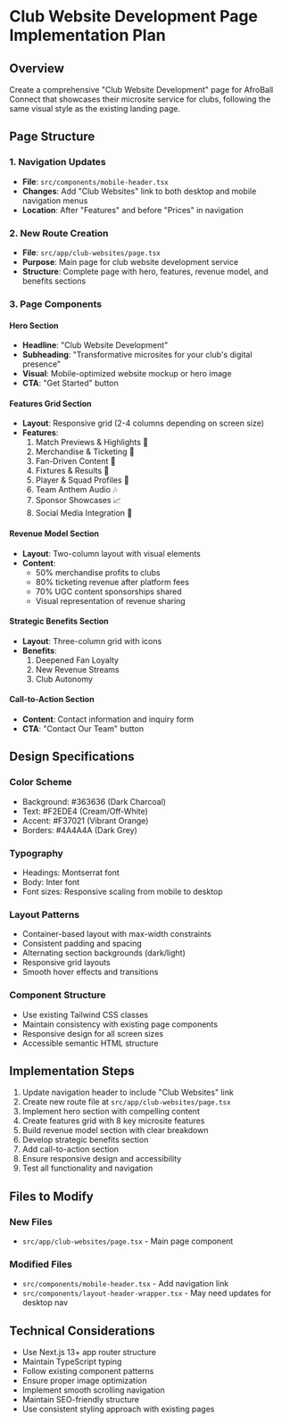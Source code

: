 # Club Website Development Page Implementation Plan

## Overview
Create a comprehensive "Club Website Development" page for AfroBall Connect that showcases their microsite service for clubs, following the same visual style as the existing landing page.

## Page Structure

### 1. Navigation Updates
- **File**: `src/components/mobile-header.tsx`
- **Changes**: Add "Club Websites" link to both desktop and mobile navigation menus
- **Location**: After "Features" and before "Prices" in navigation

### 2. New Route Creation
- **File**: `src/app/club-websites/page.tsx`
- **Purpose**: Main page for club website development service
- **Structure**: Complete page with hero, features, revenue model, and benefits sections

### 3. Page Components

#### Hero Section
- **Headline**: "Club Website Development"
- **Subheading**: "Transformative microsites for your club's digital presence"
- **Visual**: Mobile-optimized website mockup or hero image
- **CTA**: "Get Started" button

#### Features Grid Section
- **Layout**: Responsive grid (2-4 columns depending on screen size)
- **Features**:
  1. Match Previews & Highlights 🎥
  2. Merchandise & Ticketing 🛒
  3. Fan-Driven Content 📣
  4. Fixtures & Results 📅
  5. Player & Squad Profiles 👕
  6. Team Anthem Audio 🎶
  7. Sponsor Showcases 📈
  8. Social Media Integration 🔗

#### Revenue Model Section
- **Layout**: Two-column layout with visual elements
- **Content**:
  - 50% merchandise profits to clubs
  - 80% ticketing revenue after platform fees
  - 70% UGC content sponsorships shared
  - Visual representation of revenue sharing

#### Strategic Benefits Section
- **Layout**: Three-column grid with icons
- **Benefits**:
  1. Deepened Fan Loyalty
  2. New Revenue Streams
  3. Club Autonomy

#### Call-to-Action Section
- **Content**: Contact information and inquiry form
- **CTA**: "Contact Our Team" button

## Design Specifications

### Color Scheme
- Background: #363636 (Dark Charcoal)
- Text: #F2EDE4 (Cream/Off-White)
- Accent: #F37021 (Vibrant Orange)
- Borders: #4A4A4A (Dark Grey)

### Typography
- Headings: Montserrat font
- Body: Inter font
- Font sizes: Responsive scaling from mobile to desktop

### Layout Patterns
- Container-based layout with max-width constraints
- Consistent padding and spacing
- Alternating section backgrounds (dark/light)
- Responsive grid layouts
- Smooth hover effects and transitions

### Component Structure
- Use existing Tailwind CSS classes
- Maintain consistency with existing page components
- Responsive design for all screen sizes
- Accessible semantic HTML structure

## Implementation Steps

1. Update navigation header to include "Club Websites" link
2. Create new route file at `src/app/club-websites/page.tsx`
3. Implement hero section with compelling content
4. Create features grid with 8 key microsite features
5. Build revenue model section with clear breakdown
6. Develop strategic benefits section
7. Add call-to-action section
8. Ensure responsive design and accessibility
9. Test all functionality and navigation

## Files to Modify

### New Files
- `src/app/club-websites/page.tsx` - Main page component

### Modified Files
- `src/components/mobile-header.tsx` - Add navigation link
- `src/components/layout-header-wrapper.tsx` - May need updates for desktop nav

## Technical Considerations

- Use Next.js 13+ app router structure
- Maintain TypeScript typing
- Follow existing component patterns
- Ensure proper image optimization
- Implement smooth scrolling navigation
- Maintain SEO-friendly structure
- Use consistent styling approach with existing pages